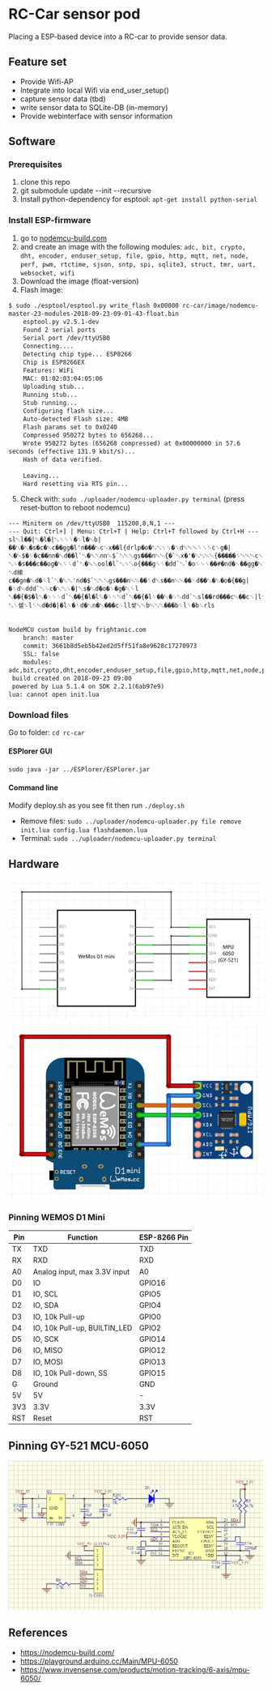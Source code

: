 # RC-Car sensor pod

Placing a ESP-based device into a RC-car to provide sensor data.

## Feature set

- Provide Wifi-AP 
- Integrate into local Wifi via end_user_setup()
- capture sensor data (tbd)
- write sensor data to SQLite-DB (in-memory)
- Provide webinterface with sensor information

## Software

### Prerequisites

1. clone this repo
2. git submodule update --init --recursive
3. Install python-dependency for esptool: `apt-get install python-serial`

### Install ESP-firmware

1. go to [nodemcu-build.com](https://nodemcu-build.com/) 
2. and create an image with the following modules: `adc, bit, crypto, dht, encoder, enduser_setup, file, gpio, http, mqtt, net, node, perf, pwm, rtctime, sjson, sntp, spi, sqlite3, struct, tmr, uart, websocket, wifi` 
3. Download the image (float-version)
4. Flash image: 
```
$ sudo ./esptool/esptool.py write_flash 0x00000 rc-car/image/nodemcu-master-23-modules-2018-09-23-09-01-43-float.bin 
    esptool.py v2.5.1-dev
    Found 2 serial ports
    Serial port /dev/ttyUSB0
    Connecting....
    Detecting chip type... ESP8266
    Chip is ESP8266EX
    Features: WiFi
    MAC: 01:02:03:04:05:06
    Uploading stub...
    Running stub...
    Stub running...
    Configuring flash size...
    Auto-detected Flash size: 4MB
    Flash params set to 0x0240
    Compressed 950272 bytes to 656268...
    Wrote 950272 bytes (656268 compressed) at 0x00000000 in 57.6 seconds (effective 131.9 kbit/s)...
    Hash of data verified.

    Leaving...
    Hard resetting via RTS pin...
```
5. Check with: `sudo ./uploader/nodemcu-uploader.py terminal` (press reset-button to reboot nodemcu)

```
--- Miniterm on /dev/ttyUSB0  115200,8,N,1 ---
--- Quit: Ctrl+] | Menu: Ctrl+T | Help: Ctrl+T followed by Ctrl+H ---
sl␀l��|␀�l�|␃␌␌␌�␌l�␄b|��␃�␒�s�c�␄c��gg�l'n���␄c␜x��l{drlp�o�␐␃␌␌�␌d␄␄␄␌␌␌c␌g�|␃�␄$�␌�c��nn�␀d��l`␂�␓␓nn␄$`␃␇␂gs���n␄␄{�`␂x�'�␐␃␄␄{�����␌␄␄␄c␌o�|␂␌�s���c��og�␀␌␌d`␃�␛␛ool�l`␃␎␃o{���g␌␌�dd`␃`�o␌␌␌��#�nd�␌��gg�␀␄�␇lp�o�␘␂␌␌s�����l�r�c␌'�|␃d䌇c��gn�␀d�␌l`␂�␓␓'nd�$`␃␇␂gs���n␄␄��␏d␇s��n␄␄��␏d��␃�␓�o�{��g|�␌d␄ddd`␃␜c�␒␂␌�|␂s�␃d�o�␌�g�␀␌l ␃��{�$�l␓�␌␌␌d`␃��{�l�l␓�␌␌␄d`␃��{�l␌��␀�␌␄dd`␃sl��rd���c␄��c␜|l␌c��␄␓���dc��o�␒gg�␘␃␄␃�l�|␃␌쇌␌l␌␄d�d�|�l␌�␏d�␃n�␀���c␌ll쌎␛␄b␄␃␃���b␌l␌�b␜rls


NodeMCU custom build by frightanic.com
	branch: master
	commit: 3661b8d5eb5b42ed2d5ff51fa8e9628c17270973
	SSL: false
	modules: adc,bit,crypto,dht,encoder,enduser_setup,file,gpio,http,mqtt,net,node,perf,pwm,sjson,sntp,spi,sqlite3,struct,tmr,uart,websocket,wifi
 build created on 2018-09-23 09:00
 powered by Lua 5.1.4 on SDK 2.2.1(6ab97e9)
lua: cannot open init.lua

```

### Download files

Go to folder: `cd rc-car`

#### ESPlorer GUI

`sudo java -jar ../ESPlorer/ESPlorer.jar`

#### Command line

Modify deploy.sh as you see fit then run `./deploy.sh`

- Remove files: `sudo ../uploader/nodemcu-uploader.py file remove init.lua config.lua flashdaemon.lua`
- Terminal: `sudo ../uploader/nodemcu-uploader.py terminal`

## Hardware

![pinning](doc/schematic.png)
![pinning](doc/breadboard.png)

### Pinning WEMOS D1 Mini

Pin	| Function	| ESP-8266 Pin
--|--|--
TX|	TXD|	TXD
RX|	RXD|	RXD
A0|	Analog input, max 3.3V input	|A0
D0|	IO|	GPIO16
D1|	IO, SCL	|GPIO5
D2|	IO, SDA	|GPIO4
D3|	IO, 10k Pull-up	|GPIO0
D4|	IO, 10k Pull-up, BUILTIN_LED	|GPIO2
D5|	IO, SCK	|GPIO14
D6|	IO, MISO	|GPIO12
D7|	IO, MOSI	|GPIO13
D8|	IO, 10k Pull-down, SS	|GPIO15
G	|Ground|	GND
5V|	5V|	-
3V3|	3.3V|	3.3V
RST|	Reset|	RST

## Pinning GY-521 MCU-6050

![pinning](doc/MPU6050-V1-SCH.jpg)


## References

- https://nodemcu-build.com/
- https://playground.arduino.cc/Main/MPU-6050
- https://www.invensense.com/products/motion-tracking/6-axis/mpu-6050/